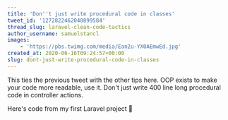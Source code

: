 ```yaml
---
title: 'Don''t just write procedural code in classes'
tweet_id: '1272822462040899584'
thread_slug: laravel-clean-code-tactics
author_username: samuelstancl
images:
    - 'https://pbs.twimg.com/media/Ean2u-YX0AEmwEd.jpg'
created_at: 2020-06-16T09:24:57+00:00
slug: dont-just-write-procedural-code-in-classes
---
```


This ties the previous tweet with the other tips here. OOP exists to make your code more readable, use it. Don't just write 400 line long procedural code in controller actions.

Here's code from my first Laravel project 😬